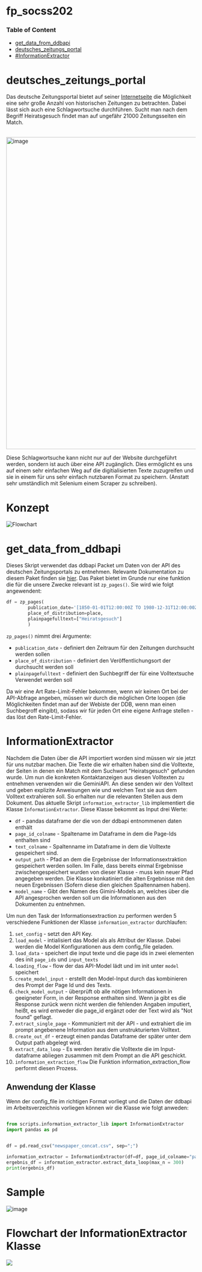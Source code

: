 # fp_socss202
### Table of Content
- [get_data_from_ddbapi](#get_data_from_ddbapi)
- [deutsches_zeitungs_portal](#deutsches_zeitungs_portal)
- [#InformationExtractor](#InformationExtractor)

# deutsches_zeitungs_portal
Das deutsche Zeitungsportal bietet auf seiner <a href = "https://github.com/Deutsche-Digitale-Bibliothek/ddblabs-ddbapi">Internetseite<a> die Möglichkeit eine sehr große Anzahl von historischen Zeitungen zu betrachten. Dabei lässt sich auch eine Schlagwortsuche durchführen. Sucht man nach dem Begriff Heiratsgesuch findet man auf ungefähr 21000 Zeitungsseiten ein Match. 
<p>
<br>
<img width="829" alt="image" src="https://github.com/user-attachments/assets/4fb7c476-bde7-4c8f-a606-92fa6d48f6a5" />
<br>  
</p>
Diese Schlagwortsuche kann nicht nur auf der Website durchgeführt werden, sondern ist auch über eine API zugänglich. Dies ermöglicht es uns auf einem sehr einfachen Weg auf die digitialisierten Texte zuzugreifen und sie in einem für uns sehr einfach nutzbaren Format zu speichern. (Anstatt sehr umständlich mit Selenium einem Scraper zu schreiben).  

# Konzept 
![Flowchart](https://github.com/user-attachments/assets/d275bb77-8803-4dc5-81fd-ccfdb6360782)



# get_data_from_ddbapi
Dieses Skript verwendet das ddbapi Packet um Daten von der API des deutschen Zeitungsportals zu entnehmen. Relevante Dokumentation zu diesem Paket finden sie <a href = "https://github.com/Deutsche-Digitale-Bibliothek/ddblabs-ddbapi">hier<a>. Das Paket bietet im Grunde nur eine funktion die für die unsere Zwecke relevant ist `zp_pages()`. Sie wird wie folgt angewendent:
```py
df = zp_pages(
        publication_date='[1850-01-01T12:00:00Z TO 1980-12-31T12:00:00Z]', 
        place_of_distribution=place, 
        plainpagefulltext=["Heiratsgesuch"]
        )
```
`zp_pages()` nimmt drei Argumente:
- `publication_date` - definiert den Zeitraum für den Zeitungen durchsucht werden sollen
-  `place_of_distribution` - definiert den Veröffentlichungsort der durchsucht werden soll
-  `plainpagefulltext` - definiert den Suchbegriff der für eine Volltextsuche Verwendet werden soll <br>

Da wir eine Art Rate-Limit-Fehler bekommen, wenn wir keinen Ort bei der API-Abfrage angeben, müssen wir durch die möglichen Orte loopen (die Möglichkeiten findet man auf der Webiste der DDB, wenn man einen Suchbegroff eingibt), sodass wir für jeden Ort eine eigene Anfrage stellen - das löst den Rate-Limit-Fehler.


# InformationExtractor
Nachdem die Daten über die API importiert worden sind müssen wir sie jetzt für uns nutzbar machen. Die Texte die wir erhalten haben sind die Volltexte, der Seiten in denen ein Match mit dem Suchwort "Heiratsgesuch" gefunden wurde. Um nun die konkreten Kontaktanzeigen aus diesen Volltexten zu entnehmen verwenden wir die GeminiAPI. An diese senden wir den Volltext und geben explizite Anweisungen wie und welchen Text sie aus dem Volltext extrahieren soll. So erhalten nur die relevanten Stellen aus dem Dokument. 
Das aktuelle Skript `information_extractor_lib` implementiert die Klasse `InformationExtractor`. Diese Klasse bekommt as Input drei Werte:
- `df` - pandas dataframe der die von der ddbapi entnommenen daten enthält
- `page_id_colname` - Spaltename im Dataframe in dem die Page-Ids enthalten sind
- `text_colname` - Spaltenname im Dataframe in dem die Volltexte gespeichert sind.
- `output_path` - Pfad an dem die Ergebnisse der Informationsextraktion gespeichert werden sollen. Im Falle, dass bereits einmal Ergebnisse zwischengespeichert wurden von dieser Klasse - muss kein neuer Pfad angegeben werden. Die Klasse konkatiniert die alten Ergebnisse mit den neuen Ergebnissen (Sofern diese dien gleichen Spaltennamen haben).
- `model_name` - Gibt den Namen des Gimini-Models an, welches über die API angesprochen werden soll um die Informationen aus den Dokumenten zu entnehmen.

Um nun den Task der Informationsextraction zu performen werden 5 verschiedene Funktionen der Klasse `information_extractor` durchlaufen:
1. `set_config` - setzt den API Key.
2. `load_model` - intialisiert das Model als als Attribut der Klasse. Dabei werden die Model Konfigurationen aus dem config_file geladen.
3. `load_data` - speichert die input texte und die page ids in zwei elementen des init `page_ids` und `input_texts`
4. `loading_flow` - flow der das API-Model lädt und im init unter `model` speichert
5. `create_model_input` - erstellt den Model-Input durch das kombinieren des Prompt der Page Id und des Texts.
6. `check_model_output` - überprüft ob alle nötigen Informationen in geeigneter Form, in der Response enthalten sind. Wenn ja gibt es die Response zurück wenn nicht werden die fehlenden Angaben imputiert, heißt, es wird entweder die page_id ergänzt oder der Text wird als "Not found" geflagt.
7. `extract_single_page` - Kommuniziert mit der API - und extrahiert die im prompt angebenene Information aus dem unstrukturierten Volltext.
8. `create_out_df` - erzeugt einen pandas Dataframe der später unter dem Output path abgelegt wird. 
9. `extract_data_loop` - Es werden iterativ die Volltexte die im Input-dataframe abliegen zusammen mit dem Prompt an die API geschickt.
10. `information_extraction_flow` Die Funktion information_extraction_flow performt diesen Prozess.

## Anwendung der Klasse
Wenn der config_file im richtigen Format vorliegt und die Daten der ddbapi im Arbeitsverzeichnis vorliegen können wir die Klasse wie folgt anweden:
```py

from scripts.information_extractor_lib import InformationExtractor
import pandas as pd


df = pd.read_csv("newspaper_concat.csv", sep=";")

information_extractor = InformationExtractor(df=df, page_id_colname="page_id", text_colname="plainpagefulltext", output_filename="out_df.csv")
ergebnis_df = information_extractor.extract_data_loop(max_n = 300)
print(ergebnis_df)


```

    

# Sample

![image](https://github.com/user-attachments/assets/5490c3b3-43ee-450d-9a4f-29a5d12b421c)


# Flowchart der InformationExtractor Klasse


[![](https://mermaid.ink/img/pako:eNp9VGtT2zgU_Ssa7ez0S6CBJBA8bXfybqCERygFHMYjrOtEU1vKyDKEBv776uXEaWc3H5JI99zHOffqrnEsKOAAJ6l4iRdEKnTTn3GkP51wqvQ5QGOeCJkRxQQfrJQksRJyP4oYZyqKHtHe3hfUDcf6xEjKfgEiSkn2VCjIg09P8uOXPZTpHGnESQY1tJQiWypvoIm-IHOIGI1ikTqEgpUqTx4nCrUsVJSwFMzto6vQfXdtBb0QXG0RJYpEqRBLFJM0BerBPQvrh6kglPF5ZAgjWEGsC6U7AfsWOQhzMGXwhM0dj579X0hAncsxOoNX7zWw-KGNHFmqHi-BKEAj4CC1es9wbmzeaWidRs7JlOx8vMBWgxwRTkt5cpRo4VBfI4fydwlGNtjXahMk5EWqUMpy5aFfLWjsuoqMQAFi6DOqIyVQRlYR34k5tvDTjay5Fi2FyJSzK-ypBZ6FsaXrBNDDoftVypY9MQ6-8eiFqQWyZkvSBzmzQb6FXiydQnAFXKHC5EWdsZshj_5m0efhJZE5oNPpxcTwXQqe7-pybnGTMF5A_NNX5kZpl8LE4i7WusOKMJ6Xov_z7uwXxv42EW_oMuzQTU-McC7cYxV3D_kbutoG81TKYJc22ZU7XG0iX9vIFBJi-uZ9nIIfJkItjAyJKPREMI4WIOHDYzWETToNLxw7lqNnPQclv2ubclqVZmqvbmxSPyuazZ9Tc2Nx38NpCrBERygHXRrNvfW7td6uGfobtdBnPUwly9ttVT_K0dBaRTTx0jtqU_IMmpACmQFlpvGuhDLB7Uafu9AIynhRtviHzX0f2hCbd2FY9Ka3HnNvMXdV4nf26kGX_MlNfVnxw7bicfXGJO90_ofDkHGSmvGOITfTujOCnY5bkN21b43ZYXrvaIXzMnO3u03d64XXQKhDmJ5vyXiYqaffD_124fDyx1LouV03GITl27OPzkDNpvGovttzw6FOqArJdWWGx-_BBn69Daushn59jcIBpwHyAbwEQP9jTeXqVXPvGAnS4C84SFoJVC2jkTfFbTiKT6qmvrckSdKAetVyWlpiaEJctUxKSwNaSWunhE0N7aQFbVzDc8koDpQsoIYzPYzEHPHaOM2wWkAGMxzov5TInzM84-_aZ0n4gxBZ6SZFMV_gICFprk_FUksNfUbmWobNrQROQfb0M1Y4ODy2MXCwxiscNJr7J43jZrvZbBzXm_VGs4ZfcdBs7rcP2kcnh-324UFD_7zX8C-btL7fPm69_wuu_nJC?type=png)](https://mermaid.live/edit#pako:eNp9VGtT2zgU_Ssa7ez0S6CBJBA8bXfybqCERygFHMYjrOtEU1vKyDKEBv776uXEaWc3H5JI99zHOffqrnEsKOAAJ6l4iRdEKnTTn3GkP51wqvQ5QGOeCJkRxQQfrJQksRJyP4oYZyqKHtHe3hfUDcf6xEjKfgEiSkn2VCjIg09P8uOXPZTpHGnESQY1tJQiWypvoIm-IHOIGI1ikTqEgpUqTx4nCrUsVJSwFMzto6vQfXdtBb0QXG0RJYpEqRBLFJM0BerBPQvrh6kglPF5ZAgjWEGsC6U7AfsWOQhzMGXwhM0dj579X0hAncsxOoNX7zWw-KGNHFmqHi-BKEAj4CC1es9wbmzeaWidRs7JlOx8vMBWgxwRTkt5cpRo4VBfI4fydwlGNtjXahMk5EWqUMpy5aFfLWjsuoqMQAFi6DOqIyVQRlYR34k5tvDTjay5Fi2FyJSzK-ypBZ6FsaXrBNDDoftVypY9MQ6-8eiFqQWyZkvSBzmzQb6FXiydQnAFXKHC5EWdsZshj_5m0efhJZE5oNPpxcTwXQqe7-pybnGTMF5A_NNX5kZpl8LE4i7WusOKMJ6Xov_z7uwXxv42EW_oMuzQTU-McC7cYxV3D_kbutoG81TKYJc22ZU7XG0iX9vIFBJi-uZ9nIIfJkItjAyJKPREMI4WIOHDYzWETToNLxw7lqNnPQclv2ubclqVZmqvbmxSPyuazZ9Tc2Nx38NpCrBERygHXRrNvfW7td6uGfobtdBnPUwly9ttVT_K0dBaRTTx0jtqU_IMmpACmQFlpvGuhDLB7Uafu9AIynhRtviHzX0f2hCbd2FY9Ka3HnNvMXdV4nf26kGX_MlNfVnxw7bicfXGJO90_ofDkHGSmvGOITfTujOCnY5bkN21b43ZYXrvaIXzMnO3u03d64XXQKhDmJ5vyXiYqaffD_124fDyx1LouV03GITl27OPzkDNpvGovttzw6FOqArJdWWGx-_BBn69Daushn59jcIBpwHyAbwEQP9jTeXqVXPvGAnS4C84SFoJVC2jkTfFbTiKT6qmvrckSdKAetVyWlpiaEJctUxKSwNaSWunhE0N7aQFbVzDc8koDpQsoIYzPYzEHPHaOM2wWkAGMxzov5TInzM84-_aZ0n4gxBZ6SZFMV_gICFprk_FUksNfUbmWobNrQROQfb0M1Y4ODy2MXCwxiscNJr7J43jZrvZbBzXm_VGs4ZfcdBs7rcP2kcnh-324UFD_7zX8C-btL7fPm69_wuu_nJC)
